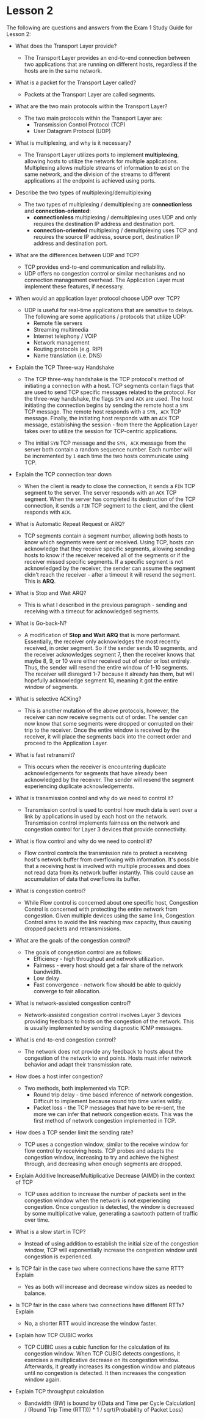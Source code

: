 # Lesson 2

The following are questions and answers from the Exam 1 Study Guide for Lesson
2:

* What does the Transport Layer provide?

  * The Transport Layer provides an end-to-end connection between two applications
that are running on different hosts, regardless if the hosts are in the same
network.

* What is a packet for the Transport Layer called?

  * Packets at the Transport Layer are called segments.

* What are the two main protocols within the Transport Layer?

  * The two main protocols within the Transport Layer are:
    * Transmission Control Protocol (TCP)
    * User Datagram Protocol (UDP)

* What is multiplexing, and why is it necessary?

  * The Transport Layer utilizes ports to implement **multiplexing**, allowing
hosts to utilize the network for multiple applications. Multiplexing allows
multiple streams of information to exist on the same network, and the division
of the streams to different applications at the endpoint is achieved using
ports.

* Describe the two types of multiplexing/demultiplexing

  * The two types of multiplexing / demultiplexing are **connectionless** and
**connection-oriented**:
    * **connectionless** multiplexing / demultiplexing uses UDP and only requires
  the destination IP address and destination port.
    * **connection-oriented** multiplexing / demultiplexing uses TCP and requires
  the source IP address, source port, destination IP address and destination
  port.

* What are the differences between UDP and TCP?

  * TCP provides end-to-end communication and reliability.
  * UDP offers no congestion control or similar mechanisms and no connection
management overhead. The Application Layer must implement these features, if
necessary.

* When would an application layer protocol choose UDP over TCP?

  * UDP is useful for real-time applications that are sensitive to delays. The
following are some applications / protocols that utilize UDP:
    * Remote file servers
    * Streaming multimedia
    * Internet telephony / VOIP
    * Network management
    * Routing protocols (e.g. RIP)
    * Name translation (i.e. DNS)

* Explain the TCP Three-way Handshake

  * The TCP three-way handshake is the TCP protocol's method of initiating a
connection with a host. TCP segments contain flags that are used to send TCP
specific messages related to the protocol. For the three-way handshake, the
flags `SYN` and `ACK` are used. The host initiating the connection begins by
sending the remote host a `SYN` TCP message. The remote host responds with a
`SYN, ACK` TCP message. Finally, the initiating host responds with an `ACK`
TCP message, establishing the session - from there the Application Layer takes
over to utilize the session for TCP-centric applications.

  * The initial `SYN` TCP message and the `SYN, ACK` message from the server both
contain a random sequence number. Each number will be incremented by `1` each
time the two hosts communicate using TCP.

* Explain the TCP connection tear down

  * When the client is ready to close the connection, it sends a `FIN` TCP segment
to the server. The server responds with an `ACK` TCP segment. When the server
has completed its destruction of the TCP connection, it sends a `FIN` TCP
segment to the client, and the client responds with `ACK`.

* What is Automatic Repeat Request or ARQ?

  * TCP segments contain a segment number, allowing both hosts to know which
segments were sent or received. Using TCP, hosts can acknowledge that they
receive specific segments, allowing sending hosts to know if the receiver
received all of the segments or if the receiver missed specific segments. If a
specific segment is not acknowledged by the receiver, the sender can assume the
segment didn't reach the receiver - after a timeout it will resend the segment.
This is **ARQ**.

* What is Stop and Wait ARQ?

  * This is what I described in the previous paragraph - sending and receiving
with a timeout for acknowledged segments.

* What is Go-back-N?

  * A modification of **Stop and Wait ARQ** that is more performant. Essentially,
the receiver only acknowledges the most recently received, in order segment.
So if the sender sends 10 segments, and the receiver acknowledges segment 7,
then the receiver knows that maybe 8, 9, or 10 were either received out of order
or lost entirely. Thus, the sender will resend the entire window of 1-10
segments. The receiver will disregard 1-7 because it already has them, but will
hopefully acknowledge segment 10, meaning it got the entire window of segments.

* What is selective ACKing?

  * This is another mutation of the above protocols, however, the receiver can
now receive segments out of order. The sender can now know that some segments
were dropped or corrupted on their trip to the receiver. Once the entire window
is received by the receiver, it will place the segments back into the correct
order and proceed to the Application Layer.

* What is fast retransmit?

  * This occurs when the receiver is encountering duplicate acknowledgements for
segments that have already been acknowledged by the receiver. The sender will
resend the segment experiencing duplicate acknowledgements.

* What is transmission control and why do we need to control it?

  * Transmission control is used to control how much data is sent over a link by
applications in used by each host on the network. Transmission control
implements fairness on the network and congestion control for Layer 3 devices
that provide connectivity.

* What is flow control and why do we need to control it?

  * Flow control controls the transmission rate to protect a receiving host's
network buffer from overflowing with information. It's possible that a receiving
host is involved with multiple processes and does not read data from its network
buffer instantly. This could cause an accumulation of data that overflows its
buffer.

* What is congestion control?

  * While Flow control is concerned about one specific host, Congestion Control
is concerned with protecting the entire network from congestion. Given multiple
devices using the same link, Congestion Control aims to avoid the link reaching
max capacity, thus causing dropped packets and retransmissions.

* What are the goals of the congestion control?

  * The goals of congestion control are as follows:
    * Efficiency - high throughput and network utilization.
    * Fairness - every host should get a fair share of the network bandwidth.
    * Low delay
    * Fast convergence - network flow should be able to quickly converge to fair
  allocation.

* What is network-assisted congestion control?

  * Network-assisted congestion control involves Layer 3 devices providing
feedback to hosts on the congestion of the network. This is usually implemented
by sending diagnostic ICMP messages.

* What is end-to-end congestion control?

  * The network does not provide any feedback to hosts about the congestion of the
network to end points. Hosts must infer network behavior and adapt their
transmission rate.

* How does a host infer congestion?

  * Two methods, both implemented via TCP:
    * Round trip delay - time based inference of network congestion. Difficult to
  implement because round trip time varies wildly.
    * Packet loss - the TCP messages that have to be re-sent, the more we can
  infer that network congestion exists. This was the first method of network
  congestion implemented in TCP.

* How does a TCP sender limit the sending rate?

  * TCP uses a congestion window, similar to the receive window for flow control
by receiving hosts. TCP probes and adapts the congestion window, increasing
to try and achieve the highest through, and decreasing when enough segments are
dropped.

* Explain Additive Increase/Multiplicative Decrease (AIMD) in the context of TCP

  * TCP uses addition to increase the number of packets sent in the congestion
window when the network is not experiencing congestion. Once congestion is
detected, the window is decreased by some multiplicative value, generating a
sawtooth pattern of traffic over time.

* What is a slow start in TCP?

  * Instead of using addition to establish the initial size of the congestion
window, TCP will exponentially increase the congestion window until congestion
is experienced.

* Is TCP fair in the case two where connections have the same RTT? Explain

  * Yes as both will increase and decrease window sizes as needed to balance.

* Is TCP fair in the case where two connections have different RTTs? Explain

  * No, a shorter RTT would increase the window faster.

* Explain how TCP CUBIC works

  * TCP CUBIC uses a cubic function for the calculation of its congestion window.
When TCP CUBIC detects congestions, it exercises a multiplicative decrease on
its congestion window. Afterwards, it greatly increases its congestion window
and plateaus until no congestion is detected. It then increases the congestion
window again.

* Explain TCP throughput calculation

  * Bandwidth (BW) is bound by ((Data and Time per Cycle Calculation) / (Round Trip Time (RTT))) * 1 / sqrt(Probability of Packet Loss)
